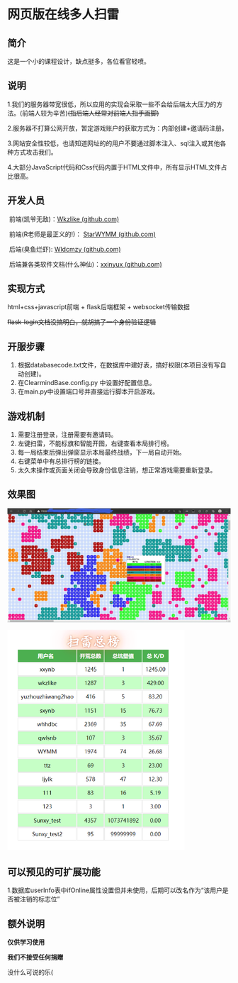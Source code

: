 # 网页版在线多人扫雷

## 简介

这是一个小的课程设计，缺点挺多，各位看官轻喷。

## 说明

1.我们的服务器带宽很低，所以应用的实现会采取一些不会给后端太大压力的方法。(前端人较为辛苦)~~(指后端人经常对前端人指手画脚)~~

2.服务器不打算公网开放，暂定游戏账户的获取方式为：内部创建+邀请码注册。

3.网站安全性较低，也请知道网址的的用户不要通过脚本注入、sql注入或其他各种方式攻击我们。

4.大部分JavaScript代码和Css代码内置于HTML文件中，所有显示HTML文件占比很高。

## 开发人员

​	前端(凯爷无敌)：[Wkzlike (github.com)](https://github.com/Wkzlike)

​	前端(R老师是最正义的!)： [StarWYMM (github.com)](https://github.com/StarWYMM)

​	后端(臭鱼烂虾): [Wldcmzy (github.com)](https://github.com/Wldcmzy)

​	后端兼各类软件文档(什么神仙)：[xxinyux (github.com)](https://github.com/xxinyux)

## 实现方式

html+css+javascript前端 + flask后端框架 + websocket传输数据

~~flask-login文档没搞明白，就胡搞了一个身份验证逻辑~~

## 开服步骤

1. 根据databasecode.txt文件，在数据库中建好表，搞好权限(本项目没有写自动创建)。
2. 在ClearmindBase.config.py 中设置好配置信息。
3. 在main.py中设置端口号并直接运行脚本开启游戏。

## 游戏机制

1. 需要注册登录，注册需要有邀请码。
2. 左键扫雷，不能标旗和智能开图，右键查看本局排行榜。
3. 每一局结束后弹出弹窗显示本局最终战绩，下一局自动开始。
4. 右键菜单中有总排行榜的链接。
5. 太久未操作或页面关闭会导致身份信息注销，想正常游戏需要重新登录。

## 效果图

![效果图](README/效果图.png)

<img src="README/总榜效果图.png" alt="总榜效果图" style="zoom:67%;" />

## 可以预见的可扩展功能

​	1.数据库userInfo表中ifOnline属性设置但并未使用，后期可以改名作为“该用户是否被注销的标志位”

## 额外说明

**仅供学习使用**

**我们不接受任何捐赠**

没什么可说的乐(

